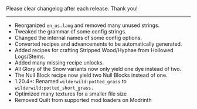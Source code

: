 Please clear changelog after each release.
Thank you!

-----------------
- Reorganized `en_us.lang` and removed many unused strings.
- Tweaked the grammar of some config strings.
- Changed the internal names of some config options.
- Converted recipes and advancements to be automatically generated.
- Added recipes for crafting Stripped Wood/Hyphae from Hollowed Logs/Stems.
- Added many missing recipe unlocks.
- All Glory of the Snow variants now only yield one dye instead of two.
- The Null Block recipe now yield two Null Blocks instead of one.
- 1.20.4+: Renamed `wilderwild:potted_grass` to `wilderwild:potted_short_grass.`
- Optimized many textures for a smaller file size
- Removed Quilt from supported mod loaders on Modrinth
